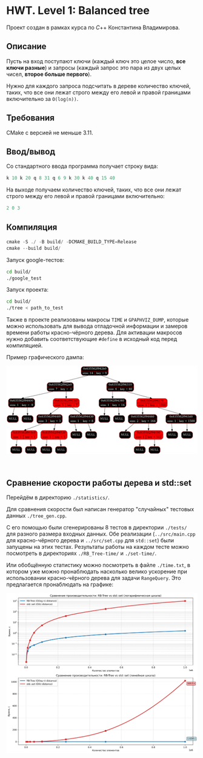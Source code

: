 # HWT. Level 1: Balanced tree

Проект создан в рамках курса по $C$++ Константина Владимирова.

## Описание

Пусть на вход поступают ключи (каждый ключ это целое число, **все ключи
разные**) и запросы (каждый запрос это пара из двух целых чисел, **второе
больше первого**).

Нужно для каждого запроса подсчитать в дереве количество ключей, таких,
что все они лежат строго между его левой и правой границами включительно за `O(log(n))`.

## Требования
CMake с версией не меньше 3.11.

## Ввод/вывод
Со стандартного ввода программа получает строку вида:
```powershell
k 10 k 20 q 8 31 q 6 9 k 30 k 40 q 15 40
```

На выходе получаем количество ключей, таких, что все они лежат строго между его левой и правой границами включительно:
```powershell
2 0 3
```

## Компиляция
```powershell
cmake -S ./ -B build/ -DCMAKE_BUILD_TYPE=Release
cmake --build build/
```

Запуск google-тестов:
```bash
cd build/
./google_test
```

Запуск проекта:
```bash
cd build/
./tree < path_to_test
```

Также в проекте реализованы макросы `TIME` и  `GPAPHVIZ_DUMP`, которые можно использовать для вывода отладочной информации и замеров времени работы красно-чёрного дерева. Для активации макросов нужно добавить соответствующие `#define` в исходный код перед компиляцией.

Пример графического дампа:

![alt text](images/graphviz_dump.png)

<br>

## Сравнение скорости работы дерева и std::set
Перейдём в директорию `./statistics/`.

Для сравнения скорости был написан генератор "случайных" тестовых данных `./tree_gen.cpp`. 

С его помощью были сгенерированы 8 тестов в директории `./tests/` для разного размера входных данных. Обе реализации (`../src/main.cpp` для красно-чёрного дерева и `../src/set.cpp` для `std::set`) были запущены на этих тестах. Результаты работы на каждом тесте можно посмотреть в директориях `./RB_Tree-time/` и `./set-time/`.

Или обобщённую статистику можно посмотреть в файле `./time.txt`, в котором уже можно пронаблюдать насколько велико ускорение при использовании красно-чёрного дерева для задачи `RangeQuery`. Это предлагается пронаблюдать на графике:

![alt text](images/tree_vs_set_performance.png)